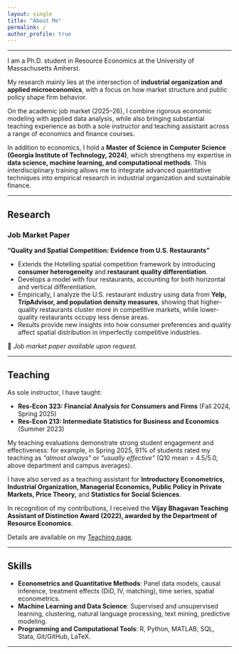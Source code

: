 ```yaml
---
layout: single
title: "About Me"
permalink: /
author_profile: true
---
```


---

I am a Ph.D. student in Resource Economics at the University of Massachusetts Amherst.

My research mainly lies at the intersection of **industrial organization and applied microeconomics**, with a focus on how market structure and public policy shape firm behavior.

On the academic job market (2025–26), I combine rigorous economic modeling with applied data analysis, while also bringing substantial teaching experience as both a sole instructor and teaching assistant across a range of economics and finance courses.

In addition to economics, I hold a **Master of Science in Computer Science (Georgia Institute of Technology, 2024)**, which strengthens my expertise in **data science, machine learning, and computational methods**. This interdisciplinary training allows me to integrate advanced quantitative techniques into empirical research in industrial organization and sustainable finance.

---

## Research

### Job Market Paper  
**“Quality and Spatial Competition: Evidence from U.S. Restaurants”**  
- Extends the Hotelling spatial competition framework by introducing **consumer heterogeneity** and **restaurant quality differentiation**.  
- Develops a model with four restaurants, accounting for both horizontal and vertical differentiation.  
- Empirically, I analyze the U.S. restaurant industry using data from **Yelp, TripAdvisor, and population density measures**, showing that higher-quality restaurants cluster more in competitive markets, while lower-quality restaurants occupy less dense areas.  
- Results provide new insights into how consumer preferences and quality affect spatial distribution in imperfectly competitive industries.

📄 *Job market paper available upon request.* 

---

## Teaching

As sole instructor, I have taught:  
- **Res-Econ 323: Financial Analysis for Consumers and Firms** (Fall 2024, Spring 2025)  
- **Res-Econ 213: Intermediate Statistics for Business and Economics** (Summer 2023)  

My teaching evaluations demonstrate strong student engagement and effectiveness: for example, in Spring 2025, 91% of students rated my teaching as *“almost always”* or *“usually effective”* (Q10 mean = 4.5/5.0, above department and campus averages).  

I have also served as a teaching assistant for **Introductory Econometrics, Industrial Organization, Managerial Economics, Public Policy in Private Markets, Price Theory,** and **Statistics for Social Sciences**.

In recognition of my contributions, I received the **Vijay Bhagavan Teaching Assistant of Distinction Award (2022), awarded by the Department of Resource Economics**.  

Details are available on my [Teaching page](/teaching/).

---

## Skills

- **Econometrics and Quantitative Methods**: Panel data models, causal inference, treatment effects (DiD, IV, matching), time series, spatial econometrics.  
- **Machine Learning and Data Science**: Supervised and unsupervised learning, clustering, natural language processing, text mining, predictive modeling.  
- **Programming and Computational Tools**: R, Python, MATLAB, SQL, Stata, Git/GitHub, LaTeX. 

---
